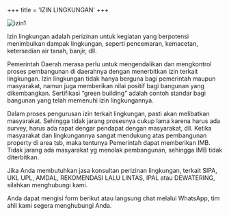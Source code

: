 +++
title = 'IZIN LINGKUNGAN'
+++

![izin1](/perizinanjakarta1/images/izin-lingkungan-1.png)

Izin lingkungan adalah perizinan untuk kegiatan yang berpotensi menimbulkan dampak lingkungan, seperti pencemaran, kemacetan, ketersedian air tanah, banjir, dll.

Pemerintah Daerah merasa perlu untuk mengendalikan dan mengkontrol proses pembangunan di daerahnya dengan menerbitkan izin terkait lingkungan. Izin lingkungan tidak hanya berguna bagi pemerintah maupun masyarakat, namun juga memberikan nilai positif bagi bangunan yang dikembangkan. Sertifikasi “green building” adalah contoh standar bagi bangunan yang telah memenuhi izin lingkungannya.

Dalam proses pengurusan izin terkait lingkungan, pasti akan melibatkan masyarakat. Sehingga tidak jarang prosesnya cukup lama karena harus ada survey, harus ada rapat dengar pendapat dengan masyarakat, dll. Ketika masyarakat dan lingkungannya sangat mendukung atas pembangunan property di area tsb, maka tentunya Pemerintah dapat memberikan IMB. Tidak jarang ada masyarakat yg menolak pembangunan, sehingga IMB tidak diterbitkan.

Jika Anda membutuhkan jasa konsultan perizinan lingkungan, terkait SIPA, UKL UPL, AMDAL, REKOMENDASI LALU LINTAS, IPAL atau DEWATERING, silahkan menghubungi kami.

Anda dapat mengisi form berikut atau langsung chat melalui WhatsApp, tim ahli kami segera menghubungi Anda.
